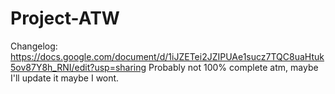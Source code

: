 # Project-ATW
Changelog: https://docs.google.com/document/d/1iJZETei2JZIPUAe1sucz7TQC8uaHtuk5ov87Y8h_RNI/edit?usp=sharing
Probably not 100% complete atm, maybe I'll update it maybe I wont.
